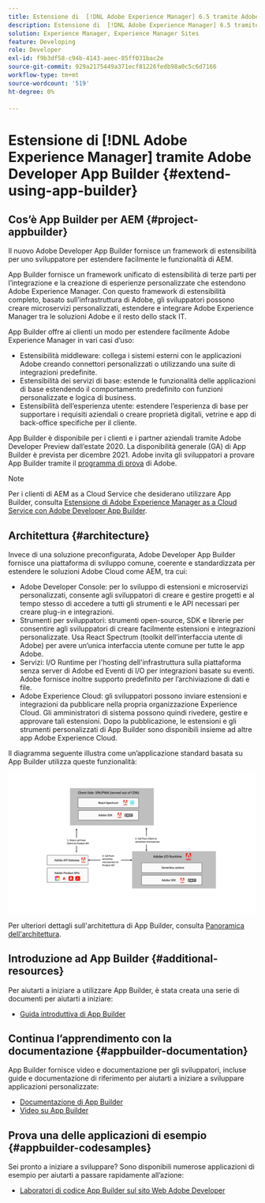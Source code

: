 ```yaml
---
title: Estensione di  [!DNL Adobe Experience Manager] 6.5 tramite Adobe Developer App Builder.
description: Estensione di  [!DNL Adobe Experience Manager] 6.5 tramite Adobe Developer App Builder.
solution: Experience Manager, Experience Manager Sites
feature: Developing
role: Developer
exl-id: f9b3df58-c94b-4143-aeec-85ff031bac2e
source-git-commit: 929a2175449a371ecf81226fedb98a0c5c6d7166
workflow-type: tm+mt
source-wordcount: '519'
ht-degree: 0%

---
```


# Estensione di [!DNL Adobe Experience Manager] tramite Adobe Developer App Builder {#extend-using-app-builder}

## Cos’è App Builder per AEM {#project-appbuilder}

Il nuovo Adobe Developer App Builder fornisce un framework di estensibilità per uno sviluppatore per estendere facilmente le funzionalità di AEM.

App Builder fornisce un framework unificato di estensibilità di terze parti per l’integrazione e la creazione di esperienze personalizzate che estendono Adobe Experience Manager. Con questo framework di estensibilità completo, basato sull’infrastruttura di Adobe, gli sviluppatori possono creare microservizi personalizzati, estendere e integrare Adobe Experience Manager tra le soluzioni Adobe e il resto dello stack IT.

App Builder offre ai clienti un modo per estendere facilmente Adobe Experience Manager in vari casi d’uso:

* Estensibilità middleware: collega i sistemi esterni con le applicazioni Adobe creando connettori personalizzati o utilizzando una suite di integrazioni predefinite.
* Estensibilità dei servizi di base: estende le funzionalità delle applicazioni di base estendendo il comportamento predefinito con funzioni personalizzate e logica di business.
* Estensibilità dell’esperienza utente: estendere l’esperienza di base per supportare i requisiti aziendali o creare proprietà digitali, vetrine e app di back-office specifiche per il cliente.

App Builder è disponibile per i clienti e i partner aziendali tramite Adobe Developer Preview dall’estate 2020. La disponibilità generale (GA) di App Builder è prevista per dicembre 2021. Adobe invita gli sviluppatori a provare App Builder tramite il [programma di prova](https://developer.adobe.com/app-builder/docs/get_started/app_builder_get_started/set-up#access-and-credentials) di Adobe.

>[!NOTE]
>
>Per i clienti di AEM as a Cloud Service che desiderano utilizzare App Builder, consulta [Estensione di Adobe Experience Manager as a Cloud Service con Adobe Developer App Builder](/help/sites-developing/app-builder.md).

## Architettura {#architecture}

Invece di una soluzione preconfigurata, Adobe Developer App Builder fornisce una piattaforma di sviluppo comune, coerente e standardizzata per estendere le soluzioni Adobe Cloud come AEM, tra cui:

* Adobe Developer Console: per lo sviluppo di estensioni e microservizi personalizzati, consente agli sviluppatori di creare e gestire progetti e al tempo stesso di accedere a tutti gli strumenti e le API necessari per creare plug-in e integrazioni.
* Strumenti per sviluppatori: strumenti open-source, SDK e librerie per consentire agli sviluppatori di creare facilmente estensioni e integrazioni personalizzate. Usa React Spectrum (toolkit dell’interfaccia utente di Adobe) per avere un’unica interfaccia utente comune per tutte le app Adobe.
* Servizi: I/O Runtime per l&#39;hosting dell&#39;infrastruttura sulla piattaforma senza server di Adobe ed Eventi di I/O per integrazioni basate su eventi. Adobe fornisce inoltre supporto predefinito per l’archiviazione di dati e file.
* Adobe Experience Cloud: gli sviluppatori possono inviare estensioni e integrazioni da pubblicare nella propria organizzazione Experience Cloud. Gli amministratori di sistema possono quindi rivedere, gestire e approvare tali estensioni. Dopo la pubblicazione, le estensioni e gli strumenti personalizzati di App Builder sono disponibili insieme ad altre app Adobe Experience Cloud.

Il diagramma seguente illustra come un’applicazione standard basata su App Builder utilizza queste funzionalità:

![Architettura](assets/appbuilder-architecture.jpg)

Per ulteriori dettagli sull&#39;architettura di App Builder, consulta [Panoramica dell&#39;architettura](https://developer.adobe.com/app-builder/docs/guides/app_builder_guides/architecture_overview/architecture-overview).

## Introduzione ad App Builder {#additional-resources}

Per aiutarti a iniziare a utilizzare App Builder, è stata creata una serie di documenti per aiutarti a iniziare:

* [Guida introduttiva di App Builder](https://developer.adobe.com/app-builder/docs/get_started/app_builder_get_started/first-app)

## Continua l’apprendimento con la documentazione {#appbuilder-documentation}

App Builder fornisce video e documentazione per gli sviluppatori, incluse guide e documentazione di riferimento per aiutarti a iniziare a sviluppare applicazioni personalizzate:

* [Documentazione di App Builder](https://developer.adobe.com/app-builder/docs/overview/)
* [Video su App Builder](https://www.youtube.com/playlist?list=PLcVEYUqU7VRfDij-Jbjyw8S8EzW073F_o)

## Prova una delle applicazioni di esempio {#appbuilder-codesamples}

Sei pronto a iniziare a sviluppare? Sono disponibili numerose applicazioni di esempio per aiutarti a passare rapidamente all’azione:

* [Laboratori di codice App Builder sul sito Web Adobe Developer](https://developer.adobe.com/app-builder/docs/resources/)

